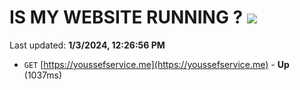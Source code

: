 # IS MY WEBSITE RUNNING ? [![](https://img.shields.io/static/v1?label=Sponsor&message=%E2%9D%A4&logo=GitHub&color=%23fe8e86)](https://github.com/sponsors/<username>)

Last updated: **1/3/2024, 12:26:56 PM**

- `GET` [https://youssefservice.me](https://youssefservice.me) - **Up** (1037ms)
